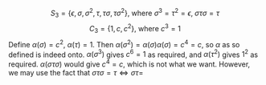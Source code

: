 $$S_3=\{\epsilon, \sigma, \sigma^2,\tau,\tau\sigma,\tau\sigma^2\}\text{, where } \sigma^3=\tau^2=\epsilon,\;\sigma\tau\sigma=\tau$$
$$C_3=\{1,c,c^2\}\text{, where }c^3=1$$
Define $\alpha(\sigma)=c^2$, $\alpha(\tau)=1$. Then $\alpha(\sigma^2)=\alpha(\sigma)\alpha(\sigma)=c^4=c$, so $\alpha$ as so defined is indeed onto. $\alpha(\sigma^3)$ gives $c^6=1$ as required, and $\alpha(\tau^2)$ gives $1^2$ as required. $\alpha(\sigma\tau\sigma)$ would give $c^4=c$, which is not what we want. However, we may use the fact that $\sigma\tau\sigma=\tau\iff \sigma\tau=$